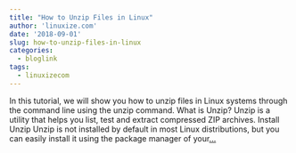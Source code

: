 ```yaml
---
title: "How to Unzip Files in Linux"
author: 'linuxize.com'
date: '2018-09-01'
slug: how-to-unzip-files-in-linux
categories:
  - bloglink
tags:
  - linuxizecom
---
```


In this tutorial, we will show you how to unzip files in Linux systems through the command line using the unzip command. What is Unzip? Unzip is a utility that helps you list, test and extract compressed ZIP archives. Install Unzip Unzip is not installed by default in most Linux distributions, but you can easily install it using the package manager of your[... <i class="fas fa-external-link-alt"></i>](https://linuxize.com/post/how-to-unzip-files-in-linux/)

